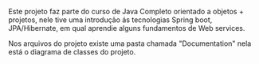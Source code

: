 Este projeto faz parte do curso de Java Completo orientado a objetos + projetos, 
nele tive uma introdução ás tecnologias Spring boot, JPA/Hibernate, em qual aprendie alguns fundamentos 
de Web services. 

Nos arquivos do projeto existe uma pasta chamada "Documentation" nela está o diagrama de classes do projeto.
